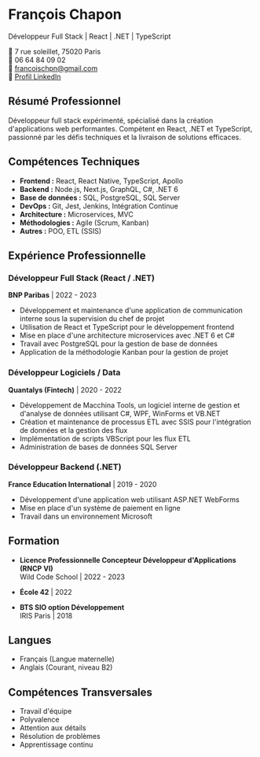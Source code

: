 # François Chapon
Développeur Full Stack | React | .NET | TypeScript

📍 7 rue soleillet, 75020 Paris  
📱 06 64 84 09 02  
📧 francoischpn@gmail.com  
🔗 [Profil LinkedIn]((https://www.linkedin.com/in/fran%C3%A7ois-chapon-2ba563135/))

## Résumé Professionnel
Développeur full stack expérimenté, spécialisé dans la création d'applications web performantes. Compétent en React, .NET et TypeScript, passionné par les défis techniques et la livraison de solutions efficaces.

## Compétences Techniques
- **Frontend :** React, React Native, TypeScript, Apollo
- **Backend :** Node.js, Next.js, GraphQL, C#, .NET 6
- **Base de données :** SQL, PostgreSQL, SQL Server
- **DevOps :** Git, Jest, Jenkins, Intégration Continue
- **Architecture :** Microservices, MVC
- **Méthodologies :** Agile (Scrum, Kanban)
- **Autres :** POO, ETL (SSIS)

## Expérience Professionnelle

### Développeur Full Stack (React / .NET)
**BNP Paribas** | 2022 - 2023
- Développement et maintenance d'une application de communication interne sous la supervision du chef de projet
- Utilisation de React et TypeScript pour le développement frontend
- Mise en place d'une architecture microservices avec .NET 6 et C#
- Travail avec PostgreSQL pour la gestion de base de données
- Application de la méthodologie Kanban pour la gestion de projet

### Développeur Logiciels / Data
**Quantalys (Fintech)** | 2020 - 2022
- Développement de Macchina Tools, un logiciel interne de gestion et d'analyse de données utilisant C#, WPF, WinForms et VB.NET
- Création et maintenance de processus ETL avec SSIS pour l'intégration de données et la gestion des flux
- Implémentation de scripts VBScript pour les flux ETL
- Administration de bases de données SQL Server

### Développeur Backend (.NET)
**France Education International** | 2019 - 2020
- Développement d'une application web utilisant ASP.NET WebForms
- Mise en place d'un système de paiement en ligne
- Travail dans un environnement Microsoft

## Formation
- **Licence Professionnelle Concepteur Développeur d'Applications (RNCP VI)**  
  Wild Code School | 2022 - 2023

- **École 42** | 2022

- **BTS SIO option Développement**  
  IRIS Paris | 2018

## Langues
- Français (Langue maternelle)
- Anglais (Courant, niveau B2)

## Compétences Transversales
- Travail d'équipe
- Polyvalence
- Attention aux détails
- Résolution de problèmes
- Apprentissage continu
